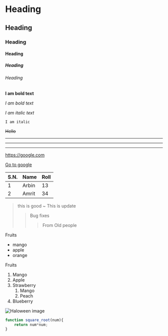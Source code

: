 <!--Headings-->

# Heading
## Heading 
### Heading 
#### Heading
##### Heading  
###### Heading 

<!--Text formatting-->

**I am bold text**

_I am bold text_

*I am italic text*

`I am italic`

~~Hello~~

<!--Horizontal rules hr-->

***
---
___

<!--Link-->

https://google.com

[Go to google](https://google.com "go to google")


<!--Tables-->

S.N. | Name | Roll
-----|------|------
1 | Arbin | 13
2 | Amrit | 34

>this is good
~
> This is update
>>Bug fixes
>>>From Old people

<!--unordered list-->
Fruits

* mango
* apple
* orange

<!--ordered list-->

Fruits

1. Mango
1. Apple
1. Strawberry
   1. Mango
   2. Peach
2. Blueberry

![Haloween image](https://img.freepik.com/premium-photo/halloween-2023-images-halloween_966530-1136.jpg?w=1380)

```js
function square_root(num){
    return num*num;
}
```

